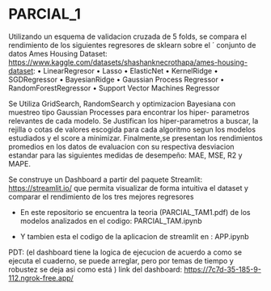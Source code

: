 # PARCIAL_1

Utilizando un esquema de validacion cruzada de 5 folds,  se compara el rendimiento de los siguientes regresores de sklearn sobre el ´
conjunto de datos Ames Housing Dataset: https://www.kaggle.com/datasets/shashanknecrothapa/ames-housing-dataset:
• LinearRegresor
• Lasso
• ElasticNet
• KernelRidge
• SGDRegressor
• BayesianRidge
• Gaussian Process Regressor
• RandomForestRegressor
• Support Vector Machines Regressor


Se Utiliza GridSearch, RandomSearch y optimizacion Bayesiana con muestreo tipo Gaussian Processes para encontrar los hiper-
parametros relevantes de cada modelo. Se Justifican los hiper-parametros a buscar, la rejilla o cotas de valores escogida para cada
algoritmo segun los modelos estudiados y el score a minimizar. Finalmente,se presentan los rendimientos promedios en los datos de 
evaluacion con su respectiva desviacion estandar para las siguientes medidas de desempeño: MAE, MSE, R2 y MAPE.


 Se construye un Dashboard a partir del paquete Streamlit: https://streamlit.io/ que permita visualizar de forma intuitiva el dataset y
comparar el rendimiento de los tres mejores regresores

+ En este repositorio se encuentra la teoria (PARCIAL_TAM1.pdf) de los modelos analizados en el codigo: PARCIAL_TAM.ipynb

+ Y tambien esta el codigo de la aplicacion de streamlit en : APP.ipynb

PDT: (el dashboard tiene la logica de ejecucion de acuerdo a como se ejecuta el cuaderno, se puede arreglar, pero por temas de tiempo y robustez se deja asi como está )
link del dashboard: https://7c7d-35-185-9-112.ngrok-free.app/
